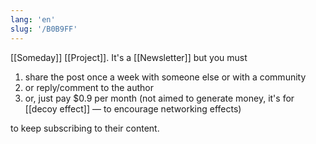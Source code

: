 ```yaml
---
lang: 'en'
slug: '/B0B9FF'
---
```


[[Someday]] [[Project]]. It's a [[Newsletter]] but you must

1. share the post once a week with someone else or with a community
2. or reply/comment to the author
3. or, just pay $0.9 per month (not aimed to generate money, it's for [[decoy effect]] — to encourage networking effects)

to keep subscribing to their content.
